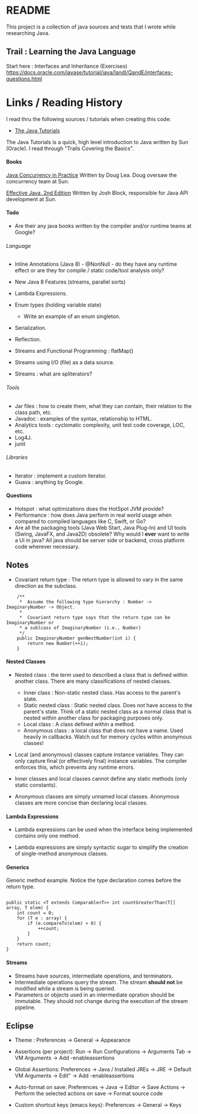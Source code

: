 # README #

This project is a collection of java sources and tests that I wrote while researching Java.

## Trail : Learning the Java Language ##

Start here : Interfaces and Inheritance (Exercises)
https://docs.oracle.com/javase/tutorial/java/IandI/QandE/interfaces-questions.html

# Links / Reading History #

I read thru the following sources / tutorials when creating this code:

* [The Java Tutorials](https://docs.oracle.com/javase/tutorial/index.html)

The Java Tutorials is a quick, high level introduction to Java written by Sun (Oracle). I read through "Trails Covering the Basics".


#### Books ####

[Java Concurrency in Practice](http://www.amazon.com/Java-Concurrency-Practice-Brian-Goetz/dp/0321349601)
Written by Doug Lea. Doug oversaw the concurrency team at Sun.

[Effective Java, 2nd Edition](http://www.amazon.com/Effective-Java-Edition-Joshua-Bloch/dp/0321356683)
Written by Josh Block, responsible for Java API development at Sun.


#### Todo ####

* Are their any java books written by the compiler and/or runtime teams at Google?

###### Language ######

* Inline Annotations (Java 8) - @NonNull - do they have any runtime effect or are they for compile / static code/tool analysis only?
* New Java 8 Features (streams, parallel sorts)

* Lambda Expressions.

* Enum types (holding variable state)
	* Write an example of an enum singleton.

* Serialization.
* Reflection.

* Streams and Functional Programming : flatMap()
* Streams using I/O (file) as a data source.
* Streams : what are spliterators?


###### Tools ######
* Jar files : how to create them, what they can contain, their relation to the class path, etc.
* Javadoc : examples of the syntax, relationship to HTML.
* Analytics tools : cyclomatic complexity, unit test code coverage, LOC, etc.
* Log4J.
* junit


###### Libraries ######
* Iterator : implement a custom iterator.
* Guava : anything by Google.

#### Questions ####
* Hotspot : what optimizations does the HotSpot JVM provide?
* Performance : how does Java perform in real world usage when compared to compiled languages like C, Swift, or Go?
* Are all the packaging tools (Java Web Start, Java Plug-In) and UI tools (Swing, JavaFX, and Java2D) obsolete?
  Why would I **ever** want to write a UI in java? All java should be server side or backend, cross platform code
  wherever necessary.

## Notes ##

* Covariant return type : The return type is allowed to vary in the same direction as the subclass.

```
    /**
     *  Assume the following type hierarchy : Number -> ImaginaryNumber -> Object.
     *
     *  Covariant return type says that the return type can be ImaginaryNumber or
     * a sublcass of ImaginaryNumber (i.e., Number)
     */
    public ImaginaryNumber genNextNumber(int i) {
        return new Number(++i);
    }
```

#### Nested Classes ####
* Nested class : the term used to described a class that is defined within another class. There are many classifications of nested classes.

    * Inner class : Non-static nested class. Has access to the parent's state.
    * Static nested class : Static nested class.  Does *not* have access to the parent's state. Think of a static
    nested class as a normal class that is nested within another class for packaging purposes only.
    * Local class : A class defined within a method.
    * Anonymous class : a local class that does not have a name. Used heavily in callbacks. Watch out for memory
    cycles within anonymous classes!

* Local (and anonymous) classes capture instance variables. They can only capture final (or effectively final) instance
 variables. The compiler enforces this, which prevents any runtime errors.

* Inner classes and local classes cannot define any static methods (only static constants).

* Anonymous classes are simply unnamed local classes. Anonymous classes are more concise than declaring local classes.

#### Lambda Expressions ####

* Lambda expressions can be used when the interface being implemented contains only one method.

* Lambda expressions are simply syntactic sugar to simplify the creation of single-method anonymous classes.

#### Generics ####

Generic method example. Notice the type declaration comes before the return
type.

```

public static <T extends Comparable<T>> int countGreaterThan(T[] array, T elem) {
	int count = 0;
	for (T e : array) {
		if (e.compareTo(elem) > 0) {
			++count;
		}
	}
	return count;
}

```

#### Streams ####

* Streams have sources, intermediate operations, and terminators.
* Intermediate operations query the stream. The stream **should not** be modified while a stream is being queried.
* Parameters or objects used in an intermediate opration should be immutable. They should not change during the execution of the stream pipeline.


## Eclipse

* Theme : Preferences -> General -> Appearance

* Assertions (per project):
  Run -> Run Configurations -> Arguments Tab ->
  VM Arguments -> Add -enableassertions

* Global Assertions:
  Preferences -> Java / Installed JREs -> JRE -> Default VM Arguments -> Edit" -> Add -enableassertions

* Auto-format on save:
  Preferences -> Java -> Editor -> Save Actions ->
  Perform the selected actions on save -> Format source code

* Custom shortcut keys (emacs keys):
  Preferences -> General -> Keys

